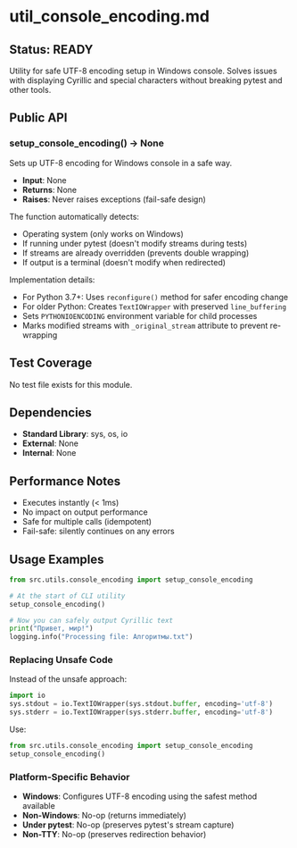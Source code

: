 # util_console_encoding.md

## Status: READY

Utility for safe UTF-8 encoding setup in Windows console. Solves issues with displaying Cyrillic and special characters without breaking pytest and other tools.

## Public API

### setup_console_encoding() -> None
Sets up UTF-8 encoding for Windows console in a safe way.
- **Input**: None
- **Returns**: None
- **Raises**: Never raises exceptions (fail-safe design)

The function automatically detects:
- Operating system (only works on Windows)
- If running under pytest (doesn't modify streams during tests)
- If streams are already overridden (prevents double wrapping)
- If output is a terminal (doesn't modify when redirected)

Implementation details:
- For Python 3.7+: Uses `reconfigure()` method for safer encoding change
- For older Python: Creates `TextIOWrapper` with preserved `line_buffering`
- Sets `PYTHONIOENCODING` environment variable for child processes
- Marks modified streams with `_original_stream` attribute to prevent re-wrapping

## Test Coverage

No test file exists for this module.

## Dependencies
- **Standard Library**: sys, os, io
- **External**: None
- **Internal**: None

## Performance Notes
- Executes instantly (< 1ms)
- No impact on output performance
- Safe for multiple calls (idempotent)
- Fail-safe: silently continues on any errors

## Usage Examples
```python
from src.utils.console_encoding import setup_console_encoding

# At the start of CLI utility
setup_console_encoding()

# Now you can safely output Cyrillic text
print("Привет, мир!")
logging.info("Processing file: Алгоритмы.txt")
```

### Replacing Unsafe Code
Instead of the unsafe approach:
```python
import io
sys.stdout = io.TextIOWrapper(sys.stdout.buffer, encoding='utf-8')
sys.stderr = io.TextIOWrapper(sys.stderr.buffer, encoding='utf-8')
```

Use:
```python
from src.utils.console_encoding import setup_console_encoding
setup_console_encoding()
```

### Platform-Specific Behavior
- **Windows**: Configures UTF-8 encoding using the safest method available
- **Non-Windows**: No-op (returns immediately)
- **Under pytest**: No-op (preserves pytest's stream capture)
- **Non-TTY**: No-op (preserves redirection behavior)
